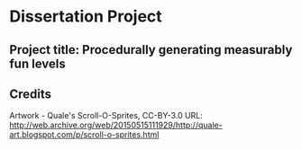# Dissertation Project
## Project title: Procedurally generating measurably fun levels

## Credits
Artwork - Quale's Scroll-O-Sprites, CC-BY-3.0 URL: http://web.archive.org/web/20150515111929/http://quale-art.blogspot.com/p/scroll-o-sprites.html
